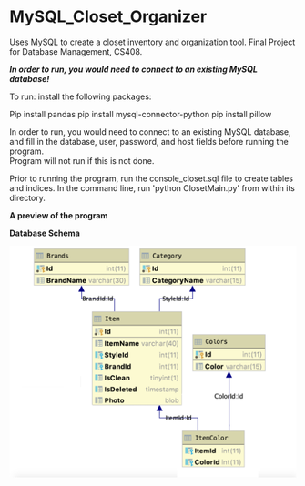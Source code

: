 # MySQL_Closet_Organizer
Uses MySQL to create a closet inventory and organization tool. Final Project for Database Management, CS408.

***In order to run, you would need to connect to an existing MySQL database!***

To run:
install the following packages:

Pip install pandas
pip install mysql-connector-python
pip install pillow

  In order to run, you would need to connect to an existing MySQL database, and fill in the database, user, password, and host fields before running the program.     
  Program will not run if this is not done.

  Prior to running the program, run the console_closet.sql file to create tables and indices.
  In the command line, run 'python ClosetMain.py' from within its directory.
  
  **A preview of the program**
  
  **Database Schema**

![Image of Schema](https://github.com/daska102/MySQL_Closet_Organizer/blob/master/ClosetDBSchema.png)
